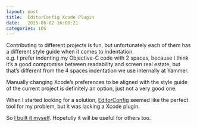 ```yaml
---
layout: post
title:  EditorConfig Xcode Plugin
date:   2015-06-02 16:00:21
categories: iOS
---
```


Contributing to different projects is fun, but unfortunately each of them has a different style guide when it comes to indentation.  
e.g. I prefer indenting my Objective-C code with 2 spaces, because I think it’s a good compromise between readability and screen real estate, but that’s different from the 4 spaces indentation we use internally at Yammer.

Manually changing Xcode’s preferences to be aligned with the style guide of the current project is definitely an option, just not a very good one.

When I started looking for a solution, [EditorConfig](http://editorconfig.org) seemed like the perfect tool for my problem, but it was lacking a Xcode plugin.

So [I built it myself](https://github.com/MarcoSero/EditorConfig-Xcode). Hopefully it will be useful for others too.